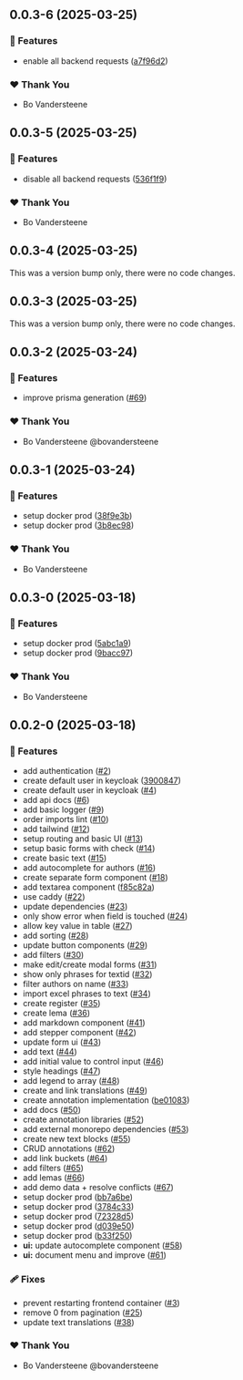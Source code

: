 ## 0.0.3-6 (2025-03-25)

### 🚀 Features

- enable all backend requests ([a7f96d2](https://github.com/GhentCDH/Mela/commit/a7f96d2))

### ❤️ Thank You

- Bo Vandersteene

## 0.0.3-5 (2025-03-25)

### 🚀 Features

- disable all backend requests ([536f1f9](https://github.com/GhentCDH/Mela/commit/536f1f9))

### ❤️ Thank You

- Bo Vandersteene

## 0.0.3-4 (2025-03-25)

This was a version bump only, there were no code changes.

## 0.0.3-3 (2025-03-25)

This was a version bump only, there were no code changes.

## 0.0.3-2 (2025-03-24)

### 🚀 Features

- improve prisma generation ([#69](https://github.com/GhentCDH/Mela/pull/69))

### ❤️ Thank You

- Bo Vandersteene @bovandersteene

## 0.0.3-1 (2025-03-24)

### 🚀 Features

- setup docker prod ([38f9e3b](https://github.com/GhentCDH/Mela/commit/38f9e3b))
- setup docker prod ([3b8ec98](https://github.com/GhentCDH/Mela/commit/3b8ec98))

### ❤️ Thank You

- Bo Vandersteene

## 0.0.3-0 (2025-03-18)

### 🚀 Features

- setup docker prod ([5abc1a9](https://github.com/GhentCDH/Mela/commit/5abc1a9))
- setup docker prod ([9bacc97](https://github.com/GhentCDH/Mela/commit/9bacc97))

### ❤️ Thank You

- Bo Vandersteene

## 0.0.2-0 (2025-03-18)

### 🚀 Features

- add authentication ([#2](https://github.com/GhentCDH/Mela/pull/2))
- create default user in keycloak ([3900847](https://github.com/GhentCDH/Mela/commit/3900847))
- create default user in keycloak ([#4](https://github.com/GhentCDH/Mela/pull/4))
- add api docs ([#6](https://github.com/GhentCDH/Mela/pull/6))
- add basic logger ([#9](https://github.com/GhentCDH/Mela/pull/9))
- order imports lint ([#10](https://github.com/GhentCDH/Mela/pull/10))
- add tailwind ([#12](https://github.com/GhentCDH/Mela/pull/12))
- setup routing and basic UI ([#13](https://github.com/GhentCDH/Mela/pull/13))
- setup basic forms with check ([#14](https://github.com/GhentCDH/Mela/pull/14))
- create basic text ([#15](https://github.com/GhentCDH/Mela/pull/15))
- add autocomplete for authors ([#16](https://github.com/GhentCDH/Mela/pull/16))
- create separate form component ([#18](https://github.com/GhentCDH/Mela/pull/18))
- add textarea component ([f85c82a](https://github.com/GhentCDH/Mela/commit/f85c82a))
- use caddy ([#22](https://github.com/GhentCDH/Mela/pull/22))
- update dependencies ([#23](https://github.com/GhentCDH/Mela/pull/23))
- only show error when field is touched ([#24](https://github.com/GhentCDH/Mela/pull/24))
- allow key value in table ([#27](https://github.com/GhentCDH/Mela/pull/27))
- add sorting ([#28](https://github.com/GhentCDH/Mela/pull/28))
- update button components ([#29](https://github.com/GhentCDH/Mela/pull/29))
- add filters ([#30](https://github.com/GhentCDH/Mela/pull/30))
- make edit/create modal forms ([#31](https://github.com/GhentCDH/Mela/pull/31))
- show only phrases for textid ([#32](https://github.com/GhentCDH/Mela/pull/32))
- filter authors on name ([#33](https://github.com/GhentCDH/Mela/pull/33))
- import excel phrases to text ([#34](https://github.com/GhentCDH/Mela/pull/34))
- create register ([#35](https://github.com/GhentCDH/Mela/pull/35))
- create lema ([#36](https://github.com/GhentCDH/Mela/pull/36))
- add markdown component ([#41](https://github.com/GhentCDH/Mela/pull/41))
- add stepper component ([#42](https://github.com/GhentCDH/Mela/pull/42))
- update form ui ([#43](https://github.com/GhentCDH/Mela/pull/43))
- add text ([#44](https://github.com/GhentCDH/Mela/pull/44))
- add initial value to control input ([#46](https://github.com/GhentCDH/Mela/pull/46))
- style headings ([#47](https://github.com/GhentCDH/Mela/pull/47))
- add legend to array ([#48](https://github.com/GhentCDH/Mela/pull/48))
- create and link translations ([#49](https://github.com/GhentCDH/Mela/pull/49))
- create annotation implementation ([be01083](https://github.com/GhentCDH/Mela/commit/be01083))
- add docs ([#50](https://github.com/GhentCDH/Mela/pull/50))
- create annotation libraries ([#52](https://github.com/GhentCDH/Mela/pull/52))
- add external monorepo dependencies ([#53](https://github.com/GhentCDH/Mela/pull/53))
- create new text blocks ([#55](https://github.com/GhentCDH/Mela/pull/55))
- CRUD annotations ([#62](https://github.com/GhentCDH/Mela/pull/62))
- add link buckets ([#64](https://github.com/GhentCDH/Mela/pull/64))
- add filters ([#65](https://github.com/GhentCDH/Mela/pull/65))
- add lemas ([#66](https://github.com/GhentCDH/Mela/pull/66))
- add demo data + resolve conflicts ([#67](https://github.com/GhentCDH/Mela/pull/67))
- setup docker prod ([bb7a6be](https://github.com/GhentCDH/Mela/commit/bb7a6be))
- setup docker prod ([3784c33](https://github.com/GhentCDH/Mela/commit/3784c33))
- setup docker prod ([72328d5](https://github.com/GhentCDH/Mela/commit/72328d5))
- setup docker prod ([d039e50](https://github.com/GhentCDH/Mela/commit/d039e50))
- setup docker prod ([b33f250](https://github.com/GhentCDH/Mela/commit/b33f250))
- **ui:** update autocomplete component ([#58](https://github.com/GhentCDH/Mela/pull/58))
- **ui:** document menu and improve ([#61](https://github.com/GhentCDH/Mela/pull/61))

### 🩹 Fixes

- prevent restarting frontend container ([#3](https://github.com/GhentCDH/Mela/pull/3))
- remove 0 from pagination ([#25](https://github.com/GhentCDH/Mela/pull/25))
- update text translations ([#38](https://github.com/GhentCDH/Mela/pull/38))

### ❤️ Thank You

- Bo Vandersteene @bovandersteene